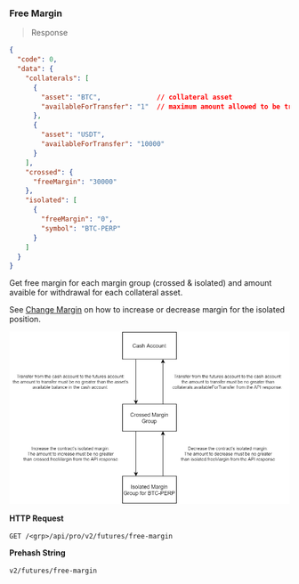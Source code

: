 ### Free Margin

> Response

```json
{
  "code": 0,
  "data": {
    "collaterals": [
      {
        "asset": "BTC",              // collateral asset
        "availableForTransfer": "1"  // maximum amount allowed to be transferred out
      },
      {
        "asset": "USDT",
        "availableForTransfer": "10000"
      }
    ],
    "crossed": {
      "freeMargin": "30000"
    },
    "isolated": [
      {
        "freeMargin": "0",
        "symbol": "BTC-PERP"
      }
    ]
  }
}
```

Get free margin for each margin group (crossed & isolated) and amount avaible for withdrawal for each collateral asset.

See [Change Margin](#change-margin-for-isolated-positions) on how to increase or decrease margin for the isolated position.

![change-isolated-margin](../images/change-isolated-margin.png)

**HTTP Request**

`GET /<grp>/api/pro/v2/futures/free-margin`

**Prehash String**

`v2/futures/free-margin`

